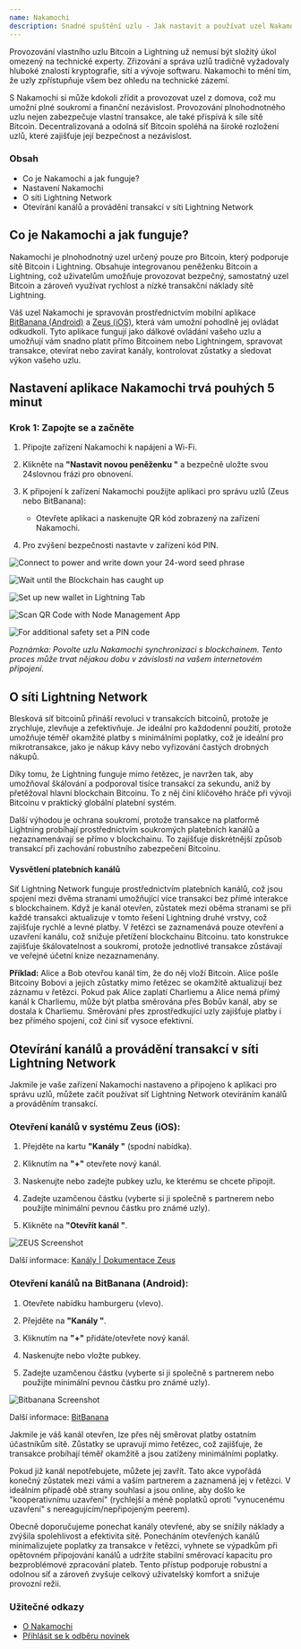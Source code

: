 ```yaml
---
name: Nakamochi
description: Snadné spuštění uzlu - Jak nastavit a používat uzel Nakamochi Bitcoin a Lightning.
---
```

Provozování vlastního uzlu Bitcoin a Lightning už nemusí být složitý úkol omezený na technické experty. Zřizování a správa uzlů tradičně vyžadovaly hluboké znalosti kryptografie, sítí a vývoje softwaru. Nakamochi to mění tím, že uzly zpřístupňuje všem bez ohledu na technické zázemí.

S Nakamochi si může kdokoli zřídit a provozovat uzel z domova, což mu umožní plné soukromí a finanční nezávislost. Provozování plnohodnotného uzlu nejen zabezpečuje vlastní transakce, ale také přispívá k síle sítě Bitcoin. Decentralizovaná a odolná síť Bitcoin spoléhá na široké rozložení uzlů, které zajišťuje její bezpečnost a nezávislost.

### Obsah


- Co je Nakamochi a jak funguje?
- Nastavení Nakamochi
- O síti Lightning Network
- Otevírání kanálů a provádění transakcí v síti Lightning Network

## Co je Nakamochi a jak funguje?

Nakamochi je plnohodnotný uzel určený pouze pro Bitcoin, který podporuje sítě Bitcoin i Lightning. Obsahuje integrovanou peněženku Bitcoin a Lightning, což uživatelům umožňuje provozovat bezpečný, samostatný uzel Bitcoin a zároveň využívat rychlost a nízké transakční náklady sítě Lightning.

Váš uzel Nakamochi je spravován prostřednictvím mobilní aplikace [BitBanana (Android)](https://bitbanana.app) a [Zeus (iOS)](https://bitbanana.app), která vám umožní pohodlně jej ovládat odkudkoli. Tyto aplikace fungují jako dálkové ovládání vašeho uzlu a umožňují vám snadno platit přímo Bitcoinem nebo Lightningem, spravovat transakce, otevírat nebo zavírat kanály, kontrolovat zůstatky a sledovat výkon vašeho uzlu.

## Nastavení aplikace Nakamochi trvá pouhých 5 minut

### Krok 1: Zapojte se a začněte

1. Připojte zařízení Nakamochi k napájení a Wi-Fi.

2. Klikněte na **"Nastavit novou peněženku "** a bezpečně uložte svou 24slovnou frázi pro obnovení.

3. K připojení k zařízení Nakamochi použijte aplikaci pro správu uzlů (Zeus nebo BitBanana):


   - Otevřete aplikaci a naskenujte QR kód zobrazený na zařízení Nakamochi.

4. Pro zvýšení bezpečnosti nastavte v zařízení kód PIN.

![Connect to power and write down your 24-word seed phrase](assets/en/01.webp)

![Wait until the Blockchain has caught up](assets/en/02.webp)

![Set up new wallet in Lightning Tab](assets/en/03.webp)

![Scan QR Code with Node Management App](assets/en/04.webp)

![For additional safety set a PIN code](asset/en/05.webp)

_Poznámka: Povolte uzlu Nakamochi synchronizaci s blockchainem. Tento proces může trvat nějakou dobu v závislosti na vašem internetovém připojení._

## O síti Lightning Network

Blesková síť bitcoinů přináší revoluci v transakcích bitcoinů, protože je zrychluje, zlevňuje a zefektivňuje. Je ideální pro každodenní použití, protože umožňuje téměř okamžité platby s minimálními poplatky, což je ideální pro mikrotransakce, jako je nákup kávy nebo vyřizování častých drobných nákupů.

Díky tomu, že Lightning funguje mimo řetězec, je navržen tak, aby umožňoval škálování a podporoval tisíce transakcí za sekundu, aniž by přetěžoval hlavní blockchain Bitcoinu. To z něj činí klíčového hráče při vývoji Bitcoinu v praktický globální platební systém.

Další výhodou je ochrana soukromí, protože transakce na platformě Lightning probíhají prostřednictvím soukromých platebních kanálů a nezaznamenávají se přímo v blockchainu. To zajišťuje diskrétnější způsob transakcí při zachování robustního zabezpečení Bitcoinu.

#### Vysvětlení platebních kanálů

Síť Lightning Network funguje prostřednictvím platebních kanálů, což jsou spojení mezi dvěma stranami umožňující více transakcí bez přímé interakce s blockchainem. Když je kanál otevřen, zůstatek mezi oběma stranami se při každé transakci aktualizuje v tomto řešení Lightning druhé vrstvy, což zajišťuje rychlé a levné platby. V řetězci se zaznamenává pouze otevření a uzavření kanálu, což snižuje přetížení blockchainu Bitcoinu. tato konstrukce zajišťuje škálovatelnost a soukromí, protože jednotlivé transakce zůstávají ve veřejné účetní knize nezaznamenány.

**Příklad:** Alice a Bob otevřou kanál tím, že do něj vloží Bitcoin. Alice pošle Bitcoiny Bobovi a jejich zůstatky mimo řetězec se okamžitě aktualizují bez záznamu v řetězci. Pokud pak Alice zaplatí Charliemu a Alice nemá přímý kanál k Charliemu, může být platba směrována přes Bobův kanál, aby se dostala k Charliemu. Směrování přes zprostředkující uzly zajišťuje platby i bez přímého spojení, což činí síť vysoce efektivní.

## Otevírání kanálů a provádění transakcí v síti Lightning Network

Jakmile je vaše zařízení Nakamochi nastaveno a připojeno k aplikaci pro správu uzlů, můžete začít používat síť Lightning Network otevíráním kanálů a prováděním transakcí.

### Otevření kanálů v systému Zeus (iOS):

1. Přejděte na kartu **"Kanály "** (spodní nabídka).

2. Kliknutím na **"+"** otevřete nový kanál.

3. Naskenujte nebo zadejte pubkey uzlu, ke kterému se chcete připojit.

4. Zadejte uzamčenou částku (vyberte si ji společně s partnerem nebo použijte minimální pevnou částku pro známé uzly).

5. Klikněte na **"Otevřít kanál "**.

![ZEUS Screenshot](asset/en/06.webp)

Další informace: [Kanály | Dokumentace Zeus](https://zeusln.app)

### Otevření kanálů na BitBanana (Android):

1. Otevřete nabídku hamburgeru (vlevo).

2. Přejděte na **"Kanály "**.

3. Kliknutím na **"+"** přidáte/otevřete nový kanál.

4. Naskenujte nebo vložte pubkey.

5. Zadejte uzamčenou částku (vyberte si ji společně s partnerem nebo použijte minimální pevnou částku pro známé uzly).

![Bitbanana Screenshot](asset/en/07.webp)

Další informace: [BitBanana](https://bitbanana.com)

Jakmile je váš kanál otevřen, lze přes něj směrovat platby ostatním účastníkům sítě. Zůstatky se upravují mimo řetězec, což zajišťuje, že transakce probíhají téměř okamžitě a jsou zatíženy minimálními poplatky.

Pokud již kanál nepotřebujete, můžete jej zavřít. Tato akce vypořádá konečný zůstatek mezi vámi a vaším partnerem a zaznamená jej v řetězci. V ideálním případě obě strany souhlasí a jsou online, aby došlo ke "kooperativnímu uzavření" (rychlejší a méně poplatků oproti "vynucenému uzavření" s nereagujícím/nepřipojeným peerem).

Obecně doporučujeme ponechat kanály otevřené, aby se snížily náklady a zvýšila spolehlivost a efektivita sítě. Ponecháním otevřených kanálů minimalizujete poplatky za transakce v řetězci, vyhnete se výpadkům při opětovném připojování kanálů a udržíte stabilní směrovací kapacitu pro bezproblémové zpracování plateb. Tento přístup podporuje robustní a odolnou síť a zároveň zvyšuje celkový uživatelský komfort a snižuje provozní režii.

### Užitečné odkazy


- [O Nakamochi](https://nakamochi.io/)
- [Přihlásit se k odběru novinek](https://90c7addc.sibforms.com/serve/MUIFAHG7H5YBPpm-kZ8G6TuS-nmL4uaq85rlpBfI__S79tZ5jheIJfF3kJYudycgs_6_RUdDBkt8Sd7OyNL_JDTTJvOb36ifF6vcQoabBXKp4cbefzh1DYqnok_jItexICcQL13ucd2aS581ngqy7jr0Q1H3HhxV3z2eWKE5-Z-YMasj-MMotQeDvdorMCSi0XgCWDqs8rEMQC7E)